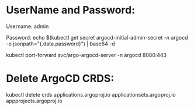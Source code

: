 # UserName and Password:
Username: admin

Password: 
echo $(kubectl get secret argocd-initial-admin-secret -n argocd -o jsonpath="{.data.password}") | base64 -d

kubectl port-forward svc/argo-argocd-server -n argocd  8080:443


# Delete ArgoCD CRDS:
kubectl delete crds applications.argoproj.io applicationsets.argoproj.io appprojects.argoproj.io
